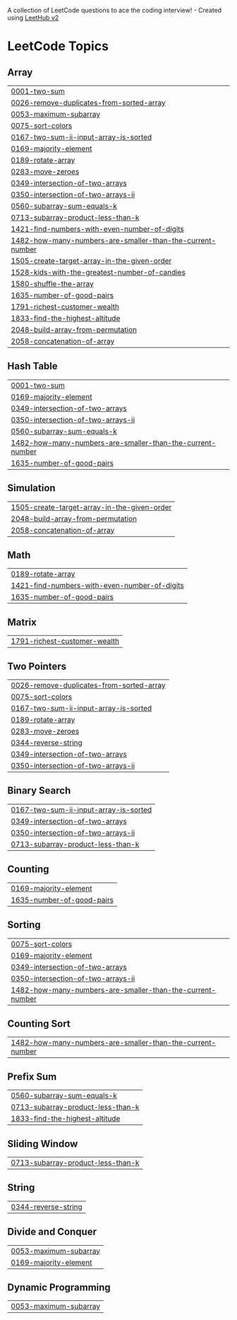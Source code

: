 A collection of LeetCode questions to ace the coding interview! - Created using [LeetHub v2](https://github.com/arunbhardwaj/LeetHub-2.0)
<!---LeetCode Topics Start-->
# LeetCode Topics
## Array
|  |
| ------- |
| [0001-two-sum](https://github.com/Aditya123-bit/Leetcode/tree/master/0001-two-sum) |
| [0026-remove-duplicates-from-sorted-array](https://github.com/Aditya123-bit/Leetcode/tree/master/0026-remove-duplicates-from-sorted-array) |
| [0053-maximum-subarray](https://github.com/Aditya123-bit/Leetcode/tree/master/0053-maximum-subarray) |
| [0075-sort-colors](https://github.com/Aditya123-bit/Leetcode/tree/master/0075-sort-colors) |
| [0167-two-sum-ii-input-array-is-sorted](https://github.com/Aditya123-bit/Leetcode/tree/master/0167-two-sum-ii-input-array-is-sorted) |
| [0169-majority-element](https://github.com/Aditya123-bit/Leetcode/tree/master/0169-majority-element) |
| [0189-rotate-array](https://github.com/Aditya123-bit/Leetcode/tree/master/0189-rotate-array) |
| [0283-move-zeroes](https://github.com/Aditya123-bit/Leetcode/tree/master/0283-move-zeroes) |
| [0349-intersection-of-two-arrays](https://github.com/Aditya123-bit/Leetcode/tree/master/0349-intersection-of-two-arrays) |
| [0350-intersection-of-two-arrays-ii](https://github.com/Aditya123-bit/Leetcode/tree/master/0350-intersection-of-two-arrays-ii) |
| [0560-subarray-sum-equals-k](https://github.com/Aditya123-bit/Leetcode/tree/master/0560-subarray-sum-equals-k) |
| [0713-subarray-product-less-than-k](https://github.com/Aditya123-bit/Leetcode/tree/master/0713-subarray-product-less-than-k) |
| [1421-find-numbers-with-even-number-of-digits](https://github.com/Aditya123-bit/Leetcode/tree/master/1421-find-numbers-with-even-number-of-digits) |
| [1482-how-many-numbers-are-smaller-than-the-current-number](https://github.com/Aditya123-bit/Leetcode/tree/master/1482-how-many-numbers-are-smaller-than-the-current-number) |
| [1505-create-target-array-in-the-given-order](https://github.com/Aditya123-bit/Leetcode/tree/master/1505-create-target-array-in-the-given-order) |
| [1528-kids-with-the-greatest-number-of-candies](https://github.com/Aditya123-bit/Leetcode/tree/master/1528-kids-with-the-greatest-number-of-candies) |
| [1580-shuffle-the-array](https://github.com/Aditya123-bit/Leetcode/tree/master/1580-shuffle-the-array) |
| [1635-number-of-good-pairs](https://github.com/Aditya123-bit/Leetcode/tree/master/1635-number-of-good-pairs) |
| [1791-richest-customer-wealth](https://github.com/Aditya123-bit/Leetcode/tree/master/1791-richest-customer-wealth) |
| [1833-find-the-highest-altitude](https://github.com/Aditya123-bit/Leetcode/tree/master/1833-find-the-highest-altitude) |
| [2048-build-array-from-permutation](https://github.com/Aditya123-bit/Leetcode/tree/master/2048-build-array-from-permutation) |
| [2058-concatenation-of-array](https://github.com/Aditya123-bit/Leetcode/tree/master/2058-concatenation-of-array) |
## Hash Table
|  |
| ------- |
| [0001-two-sum](https://github.com/Aditya123-bit/Leetcode/tree/master/0001-two-sum) |
| [0169-majority-element](https://github.com/Aditya123-bit/Leetcode/tree/master/0169-majority-element) |
| [0349-intersection-of-two-arrays](https://github.com/Aditya123-bit/Leetcode/tree/master/0349-intersection-of-two-arrays) |
| [0350-intersection-of-two-arrays-ii](https://github.com/Aditya123-bit/Leetcode/tree/master/0350-intersection-of-two-arrays-ii) |
| [0560-subarray-sum-equals-k](https://github.com/Aditya123-bit/Leetcode/tree/master/0560-subarray-sum-equals-k) |
| [1482-how-many-numbers-are-smaller-than-the-current-number](https://github.com/Aditya123-bit/Leetcode/tree/master/1482-how-many-numbers-are-smaller-than-the-current-number) |
| [1635-number-of-good-pairs](https://github.com/Aditya123-bit/Leetcode/tree/master/1635-number-of-good-pairs) |
## Simulation
|  |
| ------- |
| [1505-create-target-array-in-the-given-order](https://github.com/Aditya123-bit/Leetcode/tree/master/1505-create-target-array-in-the-given-order) |
| [2048-build-array-from-permutation](https://github.com/Aditya123-bit/Leetcode/tree/master/2048-build-array-from-permutation) |
| [2058-concatenation-of-array](https://github.com/Aditya123-bit/Leetcode/tree/master/2058-concatenation-of-array) |
## Math
|  |
| ------- |
| [0189-rotate-array](https://github.com/Aditya123-bit/Leetcode/tree/master/0189-rotate-array) |
| [1421-find-numbers-with-even-number-of-digits](https://github.com/Aditya123-bit/Leetcode/tree/master/1421-find-numbers-with-even-number-of-digits) |
| [1635-number-of-good-pairs](https://github.com/Aditya123-bit/Leetcode/tree/master/1635-number-of-good-pairs) |
## Matrix
|  |
| ------- |
| [1791-richest-customer-wealth](https://github.com/Aditya123-bit/Leetcode/tree/master/1791-richest-customer-wealth) |
## Two Pointers
|  |
| ------- |
| [0026-remove-duplicates-from-sorted-array](https://github.com/Aditya123-bit/Leetcode/tree/master/0026-remove-duplicates-from-sorted-array) |
| [0075-sort-colors](https://github.com/Aditya123-bit/Leetcode/tree/master/0075-sort-colors) |
| [0167-two-sum-ii-input-array-is-sorted](https://github.com/Aditya123-bit/Leetcode/tree/master/0167-two-sum-ii-input-array-is-sorted) |
| [0189-rotate-array](https://github.com/Aditya123-bit/Leetcode/tree/master/0189-rotate-array) |
| [0283-move-zeroes](https://github.com/Aditya123-bit/Leetcode/tree/master/0283-move-zeroes) |
| [0344-reverse-string](https://github.com/Aditya123-bit/Leetcode/tree/master/0344-reverse-string) |
| [0349-intersection-of-two-arrays](https://github.com/Aditya123-bit/Leetcode/tree/master/0349-intersection-of-two-arrays) |
| [0350-intersection-of-two-arrays-ii](https://github.com/Aditya123-bit/Leetcode/tree/master/0350-intersection-of-two-arrays-ii) |
## Binary Search
|  |
| ------- |
| [0167-two-sum-ii-input-array-is-sorted](https://github.com/Aditya123-bit/Leetcode/tree/master/0167-two-sum-ii-input-array-is-sorted) |
| [0349-intersection-of-two-arrays](https://github.com/Aditya123-bit/Leetcode/tree/master/0349-intersection-of-two-arrays) |
| [0350-intersection-of-two-arrays-ii](https://github.com/Aditya123-bit/Leetcode/tree/master/0350-intersection-of-two-arrays-ii) |
| [0713-subarray-product-less-than-k](https://github.com/Aditya123-bit/Leetcode/tree/master/0713-subarray-product-less-than-k) |
## Counting
|  |
| ------- |
| [0169-majority-element](https://github.com/Aditya123-bit/Leetcode/tree/master/0169-majority-element) |
| [1635-number-of-good-pairs](https://github.com/Aditya123-bit/Leetcode/tree/master/1635-number-of-good-pairs) |
## Sorting
|  |
| ------- |
| [0075-sort-colors](https://github.com/Aditya123-bit/Leetcode/tree/master/0075-sort-colors) |
| [0169-majority-element](https://github.com/Aditya123-bit/Leetcode/tree/master/0169-majority-element) |
| [0349-intersection-of-two-arrays](https://github.com/Aditya123-bit/Leetcode/tree/master/0349-intersection-of-two-arrays) |
| [0350-intersection-of-two-arrays-ii](https://github.com/Aditya123-bit/Leetcode/tree/master/0350-intersection-of-two-arrays-ii) |
| [1482-how-many-numbers-are-smaller-than-the-current-number](https://github.com/Aditya123-bit/Leetcode/tree/master/1482-how-many-numbers-are-smaller-than-the-current-number) |
## Counting Sort
|  |
| ------- |
| [1482-how-many-numbers-are-smaller-than-the-current-number](https://github.com/Aditya123-bit/Leetcode/tree/master/1482-how-many-numbers-are-smaller-than-the-current-number) |
## Prefix Sum
|  |
| ------- |
| [0560-subarray-sum-equals-k](https://github.com/Aditya123-bit/Leetcode/tree/master/0560-subarray-sum-equals-k) |
| [0713-subarray-product-less-than-k](https://github.com/Aditya123-bit/Leetcode/tree/master/0713-subarray-product-less-than-k) |
| [1833-find-the-highest-altitude](https://github.com/Aditya123-bit/Leetcode/tree/master/1833-find-the-highest-altitude) |
## Sliding Window
|  |
| ------- |
| [0713-subarray-product-less-than-k](https://github.com/Aditya123-bit/Leetcode/tree/master/0713-subarray-product-less-than-k) |
## String
|  |
| ------- |
| [0344-reverse-string](https://github.com/Aditya123-bit/Leetcode/tree/master/0344-reverse-string) |
## Divide and Conquer
|  |
| ------- |
| [0053-maximum-subarray](https://github.com/Aditya123-bit/Leetcode/tree/master/0053-maximum-subarray) |
| [0169-majority-element](https://github.com/Aditya123-bit/Leetcode/tree/master/0169-majority-element) |
## Dynamic Programming
|  |
| ------- |
| [0053-maximum-subarray](https://github.com/Aditya123-bit/Leetcode/tree/master/0053-maximum-subarray) |
<!---LeetCode Topics End-->